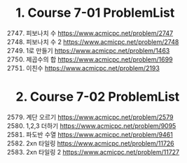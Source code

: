 
# 1. Course 7-01 ProblemList
2747. 피보나치 수 https://www.acmicpc.net/problem/2747
2748. 피보나치 수 2 https://www.acmicpc.net/problem/2748
1463. 1로 만들기 https://www.acmicpc.net/problem/1463
1699. 제곱수의 합 https://www.acmicpc.net/problem/1699
2193. 이친수 https://www.acmicpc.net/problem/2193

# 2. Course 7-02 ProblemList
2579. 계단 오르기 https://www.acmicpc.net/problem/2579
9095. 1,2,3 더하기 https://www.acmicpc.net/problem/9095
9461. 파도반 수열 https://www.acmicpc.net/problem/9461 
11726. 2xn 타일링 https://www.acmicpc.net/problem/11726
11727. 2xn 타일링 2 https://www.acmicpc.net/problem/11727
